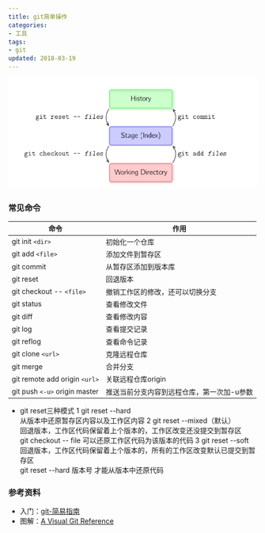 ```yaml
---
title: git简单操作
categories:
- 工具
tags:
- git
updated: 2018-03-19
---
```



![](/assets/blog_images/git工作模式总图.png)

### 常见命令

|命令|作用|
|----|----|
|git init `<dir>`|初始化一个仓库|
|git add `<file>`|添加文件到暂存区|
|git commit|从暂存区添加到版本库|
|git reset|回退版本|
|git checkout -- `<file>`| 撤销工作区的修改，还可以切换分支|
|git status |查看修改文件|
|git diff|查看修改内容|
|git log|查看提交记录|
|git reflog |查看命令记录|
|git clone `<url>`|克隆远程仓库|
|git merge|合并分支|
|git remote add origin `<url>`|关联远程仓库origin|
|git push `<-u>` origin master|推送当前分支内容到远程仓库，第一次加-u参数|


- git reset三种模式
1 git reset --hard<br>
从版本中还原暂存区内容以及工作区内容
2 git reset --mixed（默认）<br>
回退版本，工作区代码保留着上个版本的，工作区改变还没提交到暂存区<br>
git checkout -- file 可以还原工作区代码为该版本的代码 
3 git reset --soft<br>
回退版本，工作区代码保留着上个版本的，所有的工作区改变默认已提交到暂存区<br>
git reset --hard 版本号 才能从版本中还原代码

### 参考资料
+ 入门：[git-简易指南](http://rogerdudler.github.io/git-guide/index.zh.html)
+ 图解：[A Visual Git Reference](http://marklodato.github.io/visual-git-guide/index-en.html)



